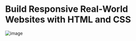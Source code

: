 # Build Responsive Real-World Websites with HTML and CSS
![image](https://user-images.githubusercontent.com/102685868/214863368-42413606-c12c-4ad6-96da-480ff783e2b9.png)
